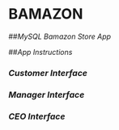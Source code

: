# BAMAZON
##_MySQL *Bamazon* Store App_


##_App Instructions_

### *Customer Interface*

### *Manager Interface*

### *CEO Interface*






